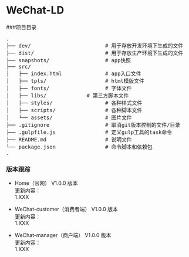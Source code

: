 # WeChat-LD

###项目目录

<pre>
.
├── dev/                        # 用于存放开发环境下生成的文件
├── dist/                       # 用于存放生产环境下生成的文件
├── snapshots/                  # app快照
├── src/
│   ├── index.html              # app入口文件
│   ├── tpls/                   # html模版文件
│   ├── fonts/                  # 字体文件
│   ├── libs/             # 第三方脚本文件
│   ├── styles/                 # 各种样式文件
│   ├── scripts/                # 各种脚本文件
│   └── assets/                 # 图片文件
├── .gitignore                  # 取消git版本控制的文件/目录
├── .gulpfile.js                # 定义gulp工具的task命令
├── README.md                   # 说明文件
└── package.json                # 命令脚本和依赖包
.
</pre>


### 版本跟踪
- Home（官网） V1.0.0 版本<br/>
更新内容：<br/>
 1.XXX

- WeChat-customer（消费者端） V1.0.0 版本<br/>
更新内容：<br/>
 1.XXX

- WeChat-manager（商户端） V1.0.0 版本<br/>
更新内容：<br/>
1.XXX


